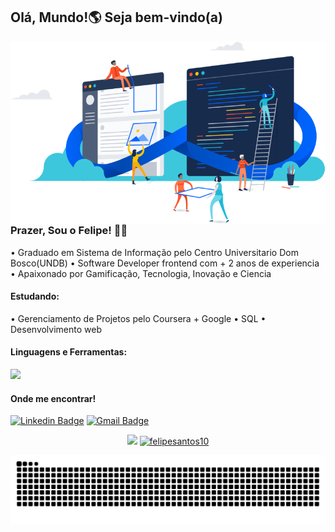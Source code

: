 ## Olá, Mundo!🌎 Seja bem-vindo(a)

<img align="right" src="https://github.com/felipesantos10/felipesantos10/blob/master/image.png" width="550"/>

### Prazer, Sou o Felipe!  👨‍💻
  
• Graduado em Sistema de Informação pelo Centro Universitario Dom Bosco(UNDB)
• Software Developer frontend com + 2 anos de experiencia
• Apaixonado por Gamificação, Tecnologia, Inovação e Ciencia

#### Estudando: 
• Gerenciamento de Projetos pelo Coursera + Google 
• SQL
• Desenvolvimento web  
   

<h4>Linguagens e  Ferramentas:</h4>
<a href="https://skillicons.dev"   >
  <img src="https://skillicons.dev/icons?i=javascript,css,html,python,nodejs,express,git,figma,github,vscode," />
</a>

#### Onde me encontrar!

[![Linkedin Badge](https://img.shields.io/badge/-LinkedIn-blue?style=flat-square&logo=Linkedin&logoColor=white&link=https://www.linkedin.com/in/luis-felipe-5623a8197/)](https://www.linkedin.com/in/luis-felipe-santos-silva-5623a8197/)  [![Gmail Badge](https://img.shields.io/badge/-Gmail-c14438?style=flat-square&logo=Gmail&logoColor=white&link=mailtofelipedev.ti@gmail.com)](mailto:felipedev.ti@gmail.com) 
<p align = "center">
  <a href="https://github.com/felipesantos10"><img src="https://github-readme-stats.vercel.app/api/top-langs/?username=felipesantos10&layout=compact&theme=dark"/></a> 
  <a href="https://github.com/felipesantos10"><img src="https://github-readme-stats.vercel.app/api?username=felipesantos10&show_icons=true&theme=dark&include_all_commits=true&count_private=true" alt="felipesantos10"/></a>
</p> 

![Snake animation](https://github.com/felipesantos10/felipesantos10/blob/master/snake.svg)
 
  

 

